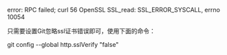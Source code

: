 error: RPC failed; curl 56 OpenSSL SSL_read: SSL_ERROR_SYSCALL, errno 10054
 

只需要设置Git忽略ssl证书错误即可，使用下面的命令：

git config --global http.sslVerify "false"
